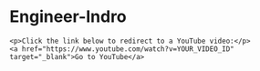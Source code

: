 # Engineer-Indro
<!DOCTYPE html>
<html lang="en">
<head>
    <meta charset="UTF-8">
    <meta name="viewport" content="width=device-width, initial-scale=1.0">
    <title>YouTube Redirect</title>
</head>
<body>

    <p>Click the link below to redirect to a YouTube video:</p>
    <a href="https://www.youtube.com/watch?v=YOUR_VIDEO_ID" target="_blank">Go to YouTube</a>

</body>
</html>
